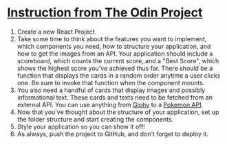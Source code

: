 # [Instruction from The Odin Project](https://www.theodinproject.com/lessons/node-path-react-new-memory-card)

1. Create a new React Project.
1. Take some time to think about the features you want to implement, which components you need, how to structure your application, and how to get the images from an API. Your application should include a scoreboard, which counts the current score, and a "Best Score", which shows the highest score you've achieved thus far. There should be a function that displays the cards in a random order anytime a user clicks one. Be sure to invoke that function when the component mounts.
1. You also need a handful of cards that display images and possibly informational text. These cards and texts need to be fetched from an external API. You can use anything from [Giphy](https://giphy.com/) to a [Pokemon API](https://pokeapi.co/).
1. Now that you've thought about the structure of your application, set up the folder structure and start creating the components.
1. Style your application so you can show it off!
1. As always, push the project to GitHub, and don't forget to deploy it.
